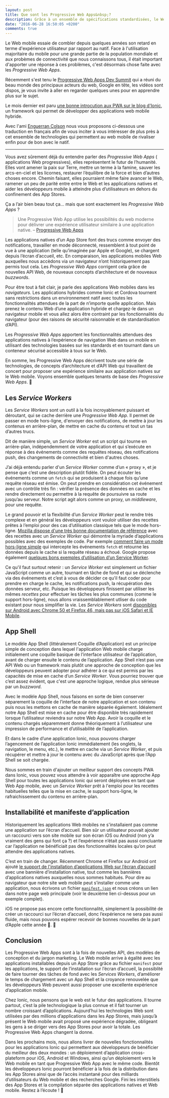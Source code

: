 ```yaml
---
layout: post
title: Que sont les Progressive Web Apps&nbsp;?
description: Grâce à un ensemble de spécifications standardisées, le Web mobile peut enfin rivaliser pour de bon avec le Web natif.
date: "2016-06-28 16:50:05 +0200"
comments: true
---
```


Le Web mobile essaie de combler depuis quelques années son retard en terme d'expérience utilisateur par rapport au natif. Face à l'utilisation majoritaire du mobile pour une grande partie de la population mondiale et aux probèmes de connectivité que nous connaissons tous, il était important d'apporter une réponse à ces problèmes, c'est désormais chose faite avec les _Progressive Web Apps_.

Récemment s'est tenu le [Progressive Web Apps Dev Summit](https://events.withgoogle.com/progressive-web-app-dev-summit/) qui a réuni du beau monde des principaux acteurs du web, Google en tête, les vidéos sont dispos, je vous invite à aller en regarder quelques unes pour en apprendre plus sur le sujet.

Le mois dernier est paru [une bonne introcution aux PWA sur le blog d'Ionic](http://blog.ionic.io/what-is-a-progressive-web-app/), un framework qui permet de développer des applications web mobile hybride.

Avec l'ami [Enguerran Colson](https://blog.ticabri.com/2016/06/28/le-web-progresse-grace-aux-progressive-web-apps/) nous vous proposons ci-dessous une traduction en français afin de vous inciter à vous intéresser de plus près à cet ensemble de technologies qui permettent au web mobile de rivaliser enfin pour de bon avec le natif.

<!-- excerpt -->

------

Vous avez sûrement déjà du entendre parler des _Progressive Web Apps_ ( applications Web progressives), elles représentent le futur de l’humanité. Elles vont amener la paix sur Terre, mettre un terme à la famine, sauver les arcs-en-ciel et les licornes, restaurer l’équilibre de la force et bien d’autres choses encore. Chemin faisant, elles pourraient même faire avancer le Web, ramener un peu de parité entre entre le Web et les applications natives et aider les développeurs mobile à atteindre plus d’utilisateurs en dehors du confinement des App Stores.

Ça a l’air bien beau tout ça… mais que sont exactement les _Progressive Web Apps_ ?

> Une Progressive Web App utilise les possibilités du web moderne pour délivrer une expérience utilisateur similaire à une application native. – [Progressive Web Apps](https://developers.google.com/web/progressive-web-apps)

Les applications natives d’un App Store font des trucs comme envoyer des notifications, travailler en mode déconnecté, ressemblent à tout point de vue à une application (telle qu’imaginée par Apple et Google), se chargent depuis l’écran d’accueil, etc. En comparaison, les applications mobiles Web auxquelles nous accèdons via un navigateur n’ont historiquement pas permis tout cela. Les _Progressive Web Apps_ corrigent cela grâce de nouvelles API Web, de nouveaux concepts d’architecture et de nouveaux _buzzwords_.

Pour être tout à fait clair, je parle des applications Web mobiles dans les _navigateurs_. Les applications hybrides comme Ionic et Cordova tournent sans restrictions dans un environnement natif avec toutes les fonctionnalités attendues de la part de n’importe quelle application. Mais prenez le contenu Web d’une application hybride et chargez-le dans un navigateur mobile et vous allez alors être contraint par les fonctionnalités du navigateur (pour des raisons de sécurité raisonnable et de standardisation d’API).

Les _Progressive Web Apps_ apportent les fonctionnalités attendues des applications natives à l’expérience de navigation Web dans un mobile en utilisant des technologies basées sur les standards et en tournant dans un conteneur sécurisé accessible à tous sur le Web.

En somme, les Progressive Web Apps décrivent toute une série de technologies, de concepts d’architecture et d’API Web qui travaillent de concert pour proposer une expérience similaire aux application natives sur le Web mobile.
Voyons ensemble quelques tenants de base des _Progressive Web Apps_.

## Les _Service Workers_

Les _Service Workers_ sont un outil à la fois incroyablement puissant et déroutant, qui se cache derrière une _Progressive Web App_. Il permet de passer en mode hors-ligne, d'envoyer des notifications, de mettre à jour les contenus en arrière-plan, de mettre en cache du contenu et tout un tas d’autres trucs.

Dit de manière simple, un _Service Worker_ est un script qui tourne en arrière-plan, indépendemment de votre application et qui s’exécute en réponse à des événements comme des requêtes réseau, des notifications push, des changements de connectivité et bien d'autres choses.

J’ai déjà entendu parler d'un _Service Worker_ comme d’un « proxy », et je pense que c’est une description plutôt fidèle. On peut écouter les événements comme un `fetch` qui se produisent à chaque fois qu’une requête réseau est émise. On peut prendre en considération cet événement avec un contrôle très fin : vérifier la présence des données en cache et les rendre directement ou permettre à la requête de poursuivre sa route jusqu’au serveur. Notre script agit alors comme un proxy, un _middleware_, pour une requête.

Le grand pouvoir et la flexibilité d’un _Service Worker_ peut le rendre très complexe et en général les développeurs vont vouloir utiliser des recettes prêtes à l’emploi pour des cas d’utilisation classique tels que le mode hors-ligne. [Mozilla dispose d'une très bonne documentation de référence](https://serviceworke.rs/) avec des recettes avec un _Service Worker_ qui démontre la myriade d’applications possibles avec des exemples de code. Par exemple [comment faire un mode hors-ligne simple](https://serviceworke.rs/offline-fallback_service-worker_doc.html) qui intercepte les événements `fetch` et retourne les données depuis le cache si la requête réseau a échoué. Google propose également [quelques bons exemples d’utilisation d’un Service Worker](https://github.com/GoogleChrome/samples/tree/gh-pages/service-worker).

Ce qu'il faut surtout retenir : un _Service Worker_ est simplement un fichier JavaScript comme un autre, tournant en tâche de fond et qui se déclenche via des événements et c’est à vous de décider ce qu’il faut coder pour prendre en charge le cache, les notifications push, la récupération des données serveur, etc. Puisque les développeurs finissent par utiliser les mêmes _recettes_ pour effectuer les tâches les plus communes (comme le support hors-ligne), nous allons vraissemblablement utliser du code existant pour nous simplifier la vie. Les _Service Workers_ sont [disponibles sur Android avec Chrome 50 et Firefox 46, mais pas sur iOS Safari et IE Mobile](http://caniuse.com/#feat=serviceworkers).

## App Shell

Le modèle App Shell (littéralement Coquille d’Application) est un principe simple de conception dans lequel l'application Web mobile charge initialement une coquille basique de l’interface utilisateur de l’application, avant de charger ensuite le contenu de l’application. App Shell n’est pas une API Web ou un framework mais plutôt une approche de conception que les développeurs peuvent adopter pour adhérer à ce qui est permis par les capacités de mise en cache d’un _Service Worker_. Vous pourriez trouver que c’est assez évident, que c'est une approche logique, rendue plus sérieuse par un _buzzword_.

Avec le modèle App Shell, nous faisons en sorte de bien conserver séparement la coquille de l’interface de notre application et son contenu puis nous les mettons en cache de manière séparée également. Idéalement notre App Shell est mise en cache pour être disponible très rapidement lorsque l’utilisateur reviendra sur notre Web App. Avoir la coquille et le contenu chargés séparemment donne théoriquement à l’utilisateur une impression  de performance et d’utilisabilité de l’application.

Et dans le cadre d’une application Ionic, nous pouvons charger l’agencement de l’application Ionic immédiatement (les onglets, la navigation, le menu, etc.), le mettre en cache via un _Service Worker_, et puis récupérer et mettre à jour le contenu avec du JavaScript après que l’App Shell se soit chargée.

Nous sommes en train d'ajouter un meilleur support des concepts PWA dans Ionic, vous pouvez vous attendre à voir apparaître une approche App Shell pour toutes les applications Ionic qui seront déployées en tant que Web App mobile, avec un _Service Worker_ prêt à l'emploi pour les recettes habituelles telles que la mise en cache, le support hors-ligne, le rafraichissement du contenu en arrière-plan.

## Installabilité et manifeste d’application

Historiquement les applications Web mobiles ne s'installaient pas comme une application sur l’écran d’accueil. Bien sûr un utilisateur pouvait ajouter un raccourci vers son site mobile sur son écran iOS ou Android (non y’a vraiment des gens qui font ça ?) et l’expérience n’était pas aussi concluante car l’application ne bénéficiait pas des fonctionnalités locales qu’on peut attendre des applications natives.

C’est en train de changer. Récemment Chrome et Firefox sur Android ont ajouté [le support de l'installation d’applications Web sur l’écran d’accueil](https://developers.google.com/web/updates/2014/11/Support-for-installable-web-apps-with-webapp-manifest-in-chrome-38-for-Android?hl=en) avec une bannière d’installation native, tout comme les bannières d’applications natives auxquelles nous sommes habitués. Pour dire au navigateur que notre site web mobile peut s’installer comme une application, nous écrivons un fichier [`manifest.json`](https://github.com/GoogleChrome/samples/blob/gh-pages/web-application-manifest/manifest.json) et nous créons un lien dans notre page web principale (voir le deuxième lien ci-dessus pour un exemple complet).

iOS ne propose pas encore cette fonctionnalité, simplement la possibilité de créer un raccourci sur l’écran d’accueil, donc l’expérience ne sera pas aussi fluide, mais nous pouvons espérer recevoir de bonnes nouvelles de la part d’Apple cette année 🍪.

## Conclusion

Les Progressive Web Apps sont à la fois de nouvelles API, des modèles de conception et du jargon marketing. Le Web mobile arrive à égalité avec les applications installables depuis un App Store grâce au fichier `manifest` pour les applications, le support de l’installation sur l’écran d’accueil, la possiblité de faire tourner des tâches de fond avec les _Services Workers_, d’améliorer le temps de chargement avec un App Shell et la croyance renouvelée que les développeurs Web peuvent aussi proposer une excellente expérience d’application mobile.

Chez Ionic, nous pensons que le web est le futur des applications. Il tourne partout, c’est la pile technologique la plus connue et il fait tourner un nombre croissant d’applications. Aujourd’hui les technologies Web sont utilisées par des millions d’applications dans les App Stores, mais jusqu’à présent le Web mobile avait proposé une expérience dégradée, obligeant les gens à se diriger vers des App Stores pour avoir la totale. Les Progressive Web Apps changent la donne.

Dans les prochains mois, nous allons livrer de nouvelles fonctionnalités pour les applications Ionic qui permettent aux développeurs de bénéficier du meilleur des deux mondes : un déploiement d’application cross-plateform pour iOS, Android et Windows, ainsi qu’un déploiement vers le Web mobile en tant que Progressive Web App avec le même code. Bientôt les développeurs Ionic pourront bénéficier à la fois de la distribution dans les App Stores ainsi que de l’accès instantané pour des milliards d’utilisateurs du Web mobile et des recherches Google. Fini les interstitiels des App Stores et la compilation séparée des applications natives et Web mobile. Restez à l’écoute ! 🤘
